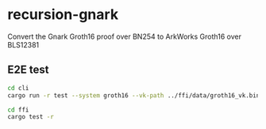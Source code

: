 # recursion-gnark

Convert the Gnark Groth16 proof over BN254 to ArkWorks Groth16 over BLS12381 


## E2E test

```bash
cd cli 
cargo run -r test --system groth16 --vk-path ../ffi/data/groth16_vk.bin --output-dir ../ffi/data --proof-path ../ffi/data/proof.bin

cd ffi 
cargo test -r
```